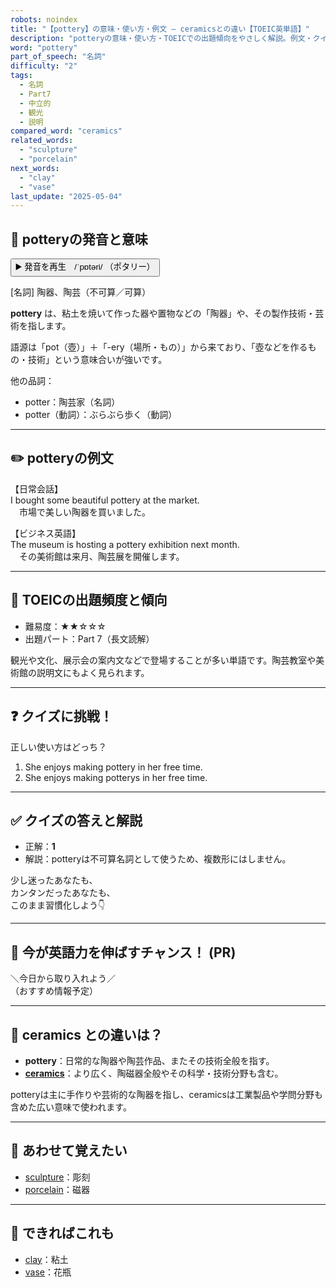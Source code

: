 ```yaml
---
robots: noindex
title: "【pottery】の意味・使い方・例文 ― ceramicsとの違い【TOEIC英単語】"
description: "potteryの意味・使い方・TOEICでの出題傾向をやさしく解説。例文・クイズ付きでceramicsとの違いもわかりやすく学べます。"
word: "pottery"
part_of_speech: "名詞"
difficulty: "2"
tags:
  - 名詞
  - Part7
  - 中立的
  - 観光
  - 説明
compared_word: "ceramics"
related_words:
  - "sculpture"
  - "porcelain"
next_words:
  - "clay"
  - "vase"
last_update: "2025-05-04"
---
```


## 🔰 potteryの発音と意味

<button class="play-audio" onclick="playTTS('pottery')">
  <span class="play-audio-main">
    ▶️ 発音を再生　/ˈpɒtəri/
  </span>
  <span class="play-audio-sub">
    （ポタリー）
  </span>
</button>

[名詞] 陶器、陶芸（不可算／可算）

**pottery** は、粘土を焼いて作った器や置物などの「陶器」や、その製作技術・芸術を指します。

語源は「pot（壺）」＋「-ery（場所・もの）」から来ており、「壺などを作るもの・技術」という意味合いが強いです。

他の品詞：  
- potter：陶芸家（名詞）
- potter（動詞）：ぶらぶら歩く（動詞）

---

## ✏️ potteryの例文

【日常会話】  
I bought some beautiful pottery at the market.  
　市場で美しい陶器を買いました。

【ビジネス英語】  
The museum is hosting a pottery exhibition next month.  
　その美術館は来月、陶芸展を開催します。

---

## 🎯 TOEICの出題頻度と傾向

- 難易度：★★☆☆☆
- 出題パート：Part 7（長文読解）

観光や文化、展示会の案内文などで登場することが多い単語です。陶芸教室や美術館の説明文にもよく見られます。

---

## ❓ クイズに挑戦！

正しい使い方はどっち？

1. She enjoys making pottery in her free time.  
2. She enjoys making potterys in her free time.

---

## ✅ クイズの答えと解説

- 正解：**1**
- 解説：potteryは不可算名詞として使うため、複数形にはしません。

少し迷ったあなたも、  
カンタンだったあなたも、  
このまま習慣化しよう👇️

---

## 🚀 今が英語力を伸ばすチャンス！ (PR)

<div class="info-center">
＼今日から取り入れよう／<br>  
（おすすめ情報予定）
</div>

---

## 🤔  ceramics との違いは？

- **pottery**：日常的な陶器や陶芸作品、またその技術全般を指す。
- **[ceramics](/ceramics)**：より広く、陶磁器全般やその科学・技術分野も含む。

potteryは主に手作りや芸術的な陶器を指し、ceramicsは工業製品や学問分野も含めた広い意味で使われます。

---

## 🧩 あわせて覚えたい

- [sculpture](/sculpture)：彫刻
- [porcelain](/porcelain)：磁器

---

## 📖 できればこれも

- [clay](/clay)：粘土
- [vase](/vase)：花瓶

<!-- cvid: aid29_bid21 -->
